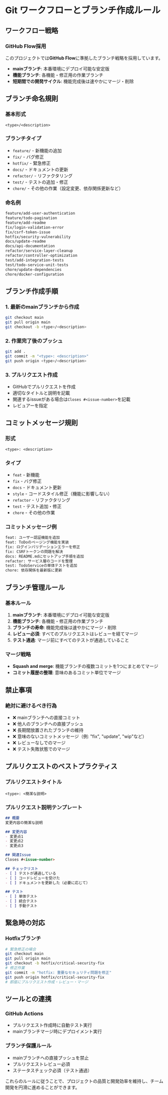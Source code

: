 # Git ワークフローとブランチ作成ルール

## ワークフロー戦略

### GitHub Flow採用
このプロジェクトでは**GitHub Flow**に準拠したブランチ戦略を採用しています。

- **mainブランチ**: 本番環境にデプロイ可能な安定版
- **機能ブランチ**: 各機能・修正用の作業ブランチ
- **短期間での開発サイクル**: 機能完成後は速やかにマージ・削除

## ブランチ命名規則

### 基本形式
```
<type>/<description>
```

### ブランチタイプ
- `feature/` - 新機能の追加
- `fix/` - バグ修正
- `hotfix/` - 緊急修正
- `docs/` - ドキュメントの更新
- `refactor/` - リファクタリング
- `test/` - テストの追加・修正
- `chore/` - その他の作業（設定変更、依存関係更新など）

### 命名例
```bash
feature/add-user-authentication
feature/todo-pagination
feature/add-readme
fix/login-validation-error
fix/csrf-token-issue
hotfix/security-vulnerability
docs/update-readme
docs/api-documentation
refactor/service-layer-cleanup
refactor/controller-optimization
test/add-integration-tests
test/todo-service-unit-tests
chore/update-dependencies
chore/docker-configuration
```

## ブランチ作成手順

### 1. 最新のmainブランチから作成
```bash
git checkout main
git pull origin main
git checkout -b <type>/<description>
```

### 2. 作業完了後のプッシュ
```bash
git add .
git commit -m "<type>: <description>"
git push origin <type>/<description>
```

### 3. プルリクエスト作成
- GitHubでプルリクエストを作成
- 適切なタイトルと説明を記載
- 関連するissueがある場合は`Closes #<issue-number>`を記載
- レビュアーを指定

## コミットメッセージ規則

### 形式
```
<type>: <description>
```

### タイプ
- `feat` - 新機能
- `fix` - バグ修正
- `docs` - ドキュメント更新
- `style` - コードスタイル修正（機能に影響しない）
- `refactor` - リファクタリング
- `test` - テスト追加・修正
- `chore` - その他の作業

### コミットメッセージ例
```bash
feat: ユーザー認証機能を追加
feat: ToDoのページング機能を実装
fix: ログインバリデーションエラーを修正
fix: CSRFトークンの問題を解決
docs: README.mdにセットアップ手順を追加
refactor: サービス層のコードを整理
test: TodoServiceの単体テストを追加
chore: 依存関係を最新版に更新
```

## ブランチ管理ルール

### 基本ルール
1. **mainブランチ**: 本番環境にデプロイ可能な安定版
2. **機能ブランチ**: 各機能・修正用の作業ブランチ
3. **ブランチの寿命**: 機能完成後は速やかにマージ・削除
4. **レビュー必須**: すべてのプルリクエストはレビューを経てマージ
5. **テスト通過**: マージ前にすべてのテストが通過していること

### マージ戦略
- **Squash and merge**: 機能ブランチの複数コミットを1つにまとめてマージ
- **コミット履歴の整理**: 意味のあるコミット単位でマージ

## 禁止事項

### 絶対に避けるべき行為
- ❌ mainブランチへの直接コミット
- ❌ 他人のブランチへの直接プッシュ
- ❌ 長期間放置されたブランチの維持
- ❌ 意味のないコミットメッセージ（例: "fix", "update", "wip"など）
- ❌ レビューなしでのマージ
- ❌ テスト失敗状態でのマージ

## プルリクエストのベストプラクティス

### プルリクエストタイトル
```
<type>: <簡潔な説明>
```

### プルリクエスト説明テンプレート
```markdown
## 概要
変更内容の簡潔な説明

## 変更内容
- 変更点1
- 変更点2
- 変更点3

## 関連Issue
Closes #<issue-number>

## チェックリスト
- [ ] テストが通過している
- [ ] コードレビューを受けた
- [ ] ドキュメントを更新した（必要に応じて）

## テスト
- [ ] 単体テスト
- [ ] 統合テスト
- [ ] 手動テスト
```

## 緊急時の対応

### Hotfixブランチ
```bash
# 緊急修正の場合
git checkout main
git pull origin main
git checkout -b hotfix/critical-security-fix
# 修正作業
git commit -m "hotfix: 重要なセキュリティ問題を修正"
git push origin hotfix/critical-security-fix
# 即座にプルリクエスト作成・レビュー・マージ
```

## ツールとの連携

### GitHub Actions
- プルリクエスト作成時に自動テスト実行
- mainブランチマージ時にデプロイメント実行

### ブランチ保護ルール
- mainブランチへの直接プッシュを禁止
- プルリクエストレビュー必須
- ステータスチェック必須（テスト通過）

これらのルールに従うことで、プロジェクトの品質と開発効率を維持し、チーム開発を円滑に進めることができます。